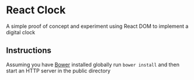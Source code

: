 # React Clock
A simple proof of concept and experiment using React DOM to implement a digital clock

## Instructions
Assuming you have [Bower](http://bower.io/) installed globally run `bower install` and then start an HTTP server in the public directory
